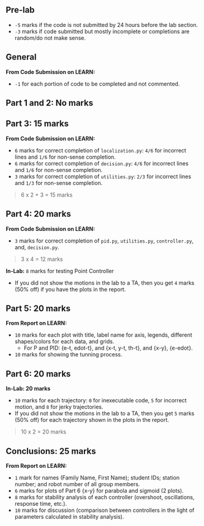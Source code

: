 ## Pre-lab
- ```-5``` marks if the code is not submitted by 24 hours before the lab section.
- ```-3``` marks if code submitted but mostly incomplete or completions are random/do not make sense.
## General 
**From Code Submission on LEARN:**
- ```-1``` for each portion of code to be completed and not commented.
## Part 1 and 2: No marks
## Part 3: 15 marks
**From Code Submission on LEARN:**
- ```6``` marks for correct completion of ```localization.py```: ```4/6``` for incorrect lines and ```1/6``` for non-sense  completion.
- ```6``` marks for correct completion of ```decision.py```: ```4/6``` for incorrect lines and ```1/6``` for non-sense  completion.
- ```3``` marks for correct completion of ```utilities.py```: ```2/3``` for incorrect lines and ```1/3``` for non-sense completion.
> 6 x 2 + 3 = 15 marks
## Part 4: 20 marks
**From Code Submission on LEARN:** 
- ```3``` marks for correct completion of ```pid.py```, ```utilities.py```, ```controller.py```, and, ```decision.py```.
> 3 x 4 = 12 marks

**In-Lab:** ```8``` marks for testing Point Controller

- If you did not show the motions in the lab to a TA, then you get ```4``` marks (50% off) if you have the plots in the report.

## Part 5: 20 marks
**From Report on LEARN:**
- ```10``` marks for each plot with title, label name for axis, legends, different shapes/colors for each data, and grids.
  - For P and PID: {e-t, edot-t}, and {x-t, y-t, th-t}, and {x-y}, {e-edot}.
- ```10``` marks for showing the tunning process.

## Part 6: 20 marks
**In-Lab: 20 marks**
- ```10``` marks for each trajectory: ```0``` for inexecutable code, ```5``` for incorrect motion, and ```8``` for jerky trajectories.
- If you did not show the motions in the lab to a TA, then you get ```5``` marks (50% off) for each trajectory shown in the plots in the report.

> 10 x 2 = 20 marks
  
## Conclusions: 25 marks
**From Report on LEARN:**
- ```1``` mark for names (Family Name, First Name); student IDs; station number; and robot number of all group members.
- ```6``` marks for plots of Part 6 {x-y} for parabola and sigmoid (2 plots).
- ```8``` marks for stability analysis of each controller (overshoot, oscillations, response time, etc.).
- ```10``` marks for discussion (comparison between controllers in the light of parameters calculated in stability analysis).

